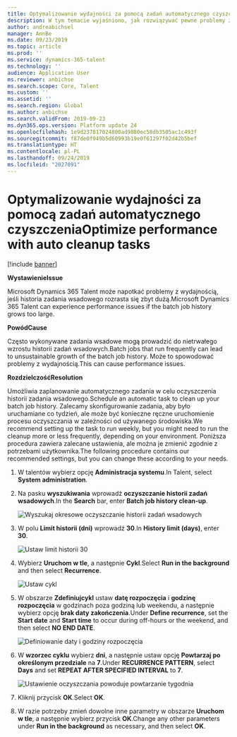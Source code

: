 ```yaml
---
title: Optymalizowanie wydajności za pomocą zadań automatycznego czyszczenia
description: W tym temacie wyjaśniono, jak rozwiązywać pewne problemy z wydajnością w Microsoft Dynamics 365 Talent, czyszcząc historię zadań wsadowych.
author: andreabichsel
manager: AnnBe
ms.date: 09/23/2019
ms.topic: article
ms.prod: ''
ms.service: dynamics-365-talent
ms.technology: ''
audience: Application User
ms.reviewer: anbichse
ms.search.scope: Core, Talent
ms.custom: ''
ms.assetid: ''
ms.search.region: Global
ms.author: anbichse
ms.search.validFrom: 2019-09-23
ms.dyn365.ops.version: Platform update 24
ms.openlocfilehash: 1e9d237817024800ad9880ec58db3505ac1c493f
ms.sourcegitcommit: f87de0f949b5d60993b19e0f61297f02d42b5bef
ms.translationtype: HT
ms.contentlocale: pl-PL
ms.lasthandoff: 09/24/2019
ms.locfileid: "2027091"
---
```

# <a name="optimize-performance-with-auto-cleanup-tasks"></a><span data-ttu-id="5d232-103">Optymalizowanie wydajności za pomocą zadań automatycznego czyszczenia</span><span class="sxs-lookup"><span data-stu-id="5d232-103">Optimize performance with auto cleanup tasks</span></span>

[!include [banner](../includes/banner.md)]

<span data-ttu-id="5d232-104">**Wystawienie**</span><span class="sxs-lookup"><span data-stu-id="5d232-104">**Issue**</span></span>

<span data-ttu-id="5d232-105">Microsoft Dynamics 365 Talent może napotkać problemy z wydajnością, jeśli historia zadania wsadowego rozrasta się zbyt dużą.</span><span class="sxs-lookup"><span data-stu-id="5d232-105">Microsoft Dynamics 365 Talent can experience performance issues if the batch job history grows too large.</span></span>

<span data-ttu-id="5d232-106">**Powód**</span><span class="sxs-lookup"><span data-stu-id="5d232-106">**Cause**</span></span>

<span data-ttu-id="5d232-107">Często wykonywane zadania wsadowe mogą prowadzić do nietrwałego wzrostu historii zadań wsadowych.</span><span class="sxs-lookup"><span data-stu-id="5d232-107">Batch jobs that run frequently can lead to unsustainable growth of the batch job history.</span></span> <span data-ttu-id="5d232-108">Może to spowodować problemy z wydajnością.</span><span class="sxs-lookup"><span data-stu-id="5d232-108">This can cause performance issues.</span></span> 

<span data-ttu-id="5d232-109">**Rozdzielczość**</span><span class="sxs-lookup"><span data-stu-id="5d232-109">**Resolution**</span></span>

<span data-ttu-id="5d232-110">Umożliwia zaplanowanie automatycznego zadania w celu oczyszczenia historii zadania wsadowego.</span><span class="sxs-lookup"><span data-stu-id="5d232-110">Schedule an automatic task to clean up your batch job history.</span></span> <span data-ttu-id="5d232-111">Zalecamy skonfigurowanie zadania, aby było uruchamiane co tydzień, ale może być konieczne ręczne uruchomienie procesu oczyszczania w zależności od używanego środowiska.</span><span class="sxs-lookup"><span data-stu-id="5d232-111">We recommend setting up the task to run weekly, but you might need to run the cleanup more or less frequently, depending on your environment.</span></span> <span data-ttu-id="5d232-112">Poniższa procedura zawiera zalecane ustawienia, ale można je zmienić zgodnie z potrzebami użytkownika.</span><span class="sxs-lookup"><span data-stu-id="5d232-112">The following procedure contains our recommended settings, but you can change these according to your needs.</span></span>

1. <span data-ttu-id="5d232-113">W talentów wybierz opcję **Administracja systemu**.</span><span class="sxs-lookup"><span data-stu-id="5d232-113">In Talent, select **System administration**.</span></span>

2. <span data-ttu-id="5d232-114">Na pasku **wyszukiwania** wprowadź **oczyszczanie historii zadań wsadowych**.</span><span class="sxs-lookup"><span data-stu-id="5d232-114">In the **Search** bar, enter **Batch job history clean-up**.</span></span>

   ![Wyszukaj okresowe oczyszczanie historii zadań wsadowych](media/talent-batch-history-cleanup-search-bar.png)

3. <span data-ttu-id="5d232-116">W polu **Limit historii (dni)** wprowadź **30**.</span><span class="sxs-lookup"><span data-stu-id="5d232-116">In **History limit (days)**, enter **30**.</span></span>

   ![Ustaw limit historii 30](media/talent-batch-history-cleanup-history-limit.png)

4. <span data-ttu-id="5d232-118">Wybierz **Uruchom w tle**, a następnie **Cykl**.</span><span class="sxs-lookup"><span data-stu-id="5d232-118">Select **Run in the background** and then select **Recurrence**.</span></span>

   ![Ustaw cykl](media/talent-batch-history-cleanup-recurrence.png)

5. <span data-ttu-id="5d232-120">W obszarze **Zdefiniujcykl** ustaw **datę rozpoczęcia** i **godzinę rozpoczęcia** w godzinach poza godziną lub weekendu, a następnie wybierz opcję **brak daty zakończenia**.</span><span class="sxs-lookup"><span data-stu-id="5d232-120">Under **Define recurrence**, set the **Start date** and **Start time** to occur during off-hours or the weekend, and then select **NO END DATE**.</span></span> 

   ![Definiowanie daty i godziny rozpoczęcia](media/talent-batch-history-cleanup-define-recurrence.png)

6. <span data-ttu-id="5d232-122">W **wzorzec cyklu** wybierz **dni**, a następnie ustaw opcję **Powtarzaj po określonym przedziale** na **7**.</span><span class="sxs-lookup"><span data-stu-id="5d232-122">Under **RECURRENCE PATTERN**, select **Days** and set **REPEAT AFTER SPECIFIED INTERVAL** to **7**.</span></span>

   ![Ustawienie oczyszczania powoduje powtarzanie tygodnia](media/talent-batch-history-cleanup-recurrence-pattern.png)

7. <span data-ttu-id="5d232-124">Kliknij przycisk **OK**.</span><span class="sxs-lookup"><span data-stu-id="5d232-124">Select **OK**.</span></span>

8. <span data-ttu-id="5d232-125">W razie potrzeby zmień dowolne inne parametry w obszarze **Uruchom w tle**, a następnie wybierz przycisk **OK**.</span><span class="sxs-lookup"><span data-stu-id="5d232-125">Change any other parameters under **Run in the background** as necessary, and then select **OK**.</span></span>

